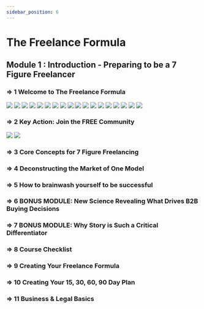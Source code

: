 ```yaml
---
sidebar_position: 6
---
```


# The Freelance Formula

## Module 1 : Introduction - Preparing to be a 7 Figure Freelancer

### **=>** 1 Welcome to The Freelance Formula

![](images7/1.png)
![](images7/2.png)
![](images7/3.png)
![](images7/4.png)
![](images7/5.png)
![](images7/6.png)
![](images7/7.png)
![](images7/8.png)
![](images7/9.png)
![](images7/10.png)
![](images7/11.png)
![](images7/12.png)
![](images7/13.png)
![](images7/14.png)
![](images7/15.png)
![](images7/16.png)
![](images7/17.png)
![](images7/18.png)

### **=>** 2 Key Action: Join the FREE Community

![](images7/19.png)
![](images7/20.png)

### **=>** 3 Core Concepts for 7 Figure Freelancing

### **=>** 4 Deconstructing the Market of One Model

### **=>** 5 How to brainwash yourself to be successful

### **=>** 6 BONUS MODULE: New Science Revealing What Drives B2B Buying Decisions

### **=>** 7 BONUS MODULE: Why Story is Such a Critical Differentiator

### **=>** 8 Course Checklist

### **=>** 9 Creating Your Freelance Formula

### **=>** 10 Creating Your 15, 30, 60, 90 Day Plan

### **=>** 11 Business & Legal Basics

